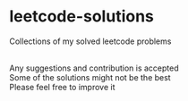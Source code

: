 # leetcode-solutions
Collections of my solved leetcode problems

<br>Any suggestions and contribution is accepted
<br>Some of the solutions might not be the best
<br>Please feel free to improve it
